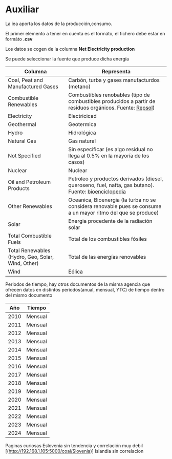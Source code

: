 # Auxiliar
La iea aporta los datos de la producción,consumo.

El primer elemento a tener en cuenta es el formáto, el fichero debe estar en formáto **.csv**

Los datos se cogen de la columna **Net Electricity production** 

Se puede seleccionar la fuente que produce dicha energía 

| Columna  | Representa  |
|---|---|
| Coal, Peat and Manufactured Gases  | Carbón, turba y gases manufacturdos (metano)  |
| Combustible Renewables  | Combustibles renobables (tipo de combustibles producidos a partir de residuos orgánicos. Fuente:  [Repsol](https://www.repsol.com/es/energia-futuro/movilidad-sostenible/combustibles-renovables/index.cshtml#:~:text=%C2%BFQu%C3%A9%20son%20los%20combustibles%20renovables%3F%20Los%20combustibles%20renovables,combusti%C3%B3n%2C%20adem%C3%A1s%20utilizando%20la%20misma%20red%20de%20suministro.)) |
| Electricity  | Electricicad  |
| Geothermal | Geotermica  |
| Hydro  | Hidrológica  |
| Natural Gas  | Gas natural  |
| Not Specified  | Sin especificar (es algo residual no llega al 0.5% en la mayoría de los casos) |
| Nuclear  | Nuclear  |
| Oil and Petroleum Products  | Petroleo y productos derivados (diesel, queroseno, fuel, nafta, gas butano). Fuente: [bioenciclopedia](https://www.bioenciclopedia.com/productos-derivados-del-petroleo-711.html#anchor_0)  |
| Other Renewables  | Oceanica, Bioenergia (la turba no se considera renovable pues se consume a un mayor ritmo del que se produce) |
| Solar  | Energia procedente de la radiación solar |
| Total Combustible Fuels  | Total de los combustibles fósiles  |
| Total Renewables (Hydro, Geo, Solar, Wind, Other)  | Total de las energías renovables  |
| Wind  | Eólica  |


Periodos de tiempo, hay otros documentos de la misma agencia que ofrecen datos en distintos periodos(anual, mensual, YTC) de tiempo dentro del mismo documento

| Año | Tiempo |
|----|----|
| 2010 | Mensual |
| 2011 | Mensual |   
| 2012 | Mensual |   
| 2013 | Mensual |   
| 2014 | Mensual |   
| 2015 | Mensual |   
| 2016 | Mensual |   
| 2017 | Mensual |   
| 2018 | Mensual |   
| 2019 | Mensual |   
| 2020 | Mensual |   
| 2021 | Mensual |   
| 2022 | Mensual |   
| 2023 | Mensual |   
| 2024 | Mensual |



Paginas curiosas
Eslovenia sin tendencia y correlación muy debil [(http://192.168.1.105:5000/coal/Slovenia)]
Islandia sin correlacion

